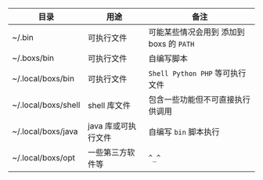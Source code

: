 |目录|用途|备注|
|-|-|-|
|~/.bin|可执行文件|可能某些情况会用到 添加到 boxs 的 `PATH`|
|~/.boxs/bin|可执行文件|自编写脚本|
|~/.local/boxs/bin|可执行文件|`Shell Python PHP` 等可执行文件|
|~/.local/boxs/shell|shell 库文件|包含一些功能但不可直接执行 供调用|
|~/.local/boxs/java|java 库或可执行文件|自编写 `bin` 脚本执行|
|~/.local/boxs/opt|一些第三方软件等|`^_^`|
